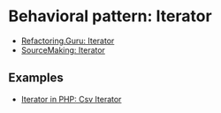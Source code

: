 # Behavioral pattern: Iterator

- [Refactoring.Guru: Iterator](https://refactoring.guru/design-patterns/iterator)
- [SourceMaking: Iterator](https://sourcemaking.com/design_patterns/iterator)


## Examples

* [Iterator in PHP: Csv Iterator](PHP/CsvIterator)